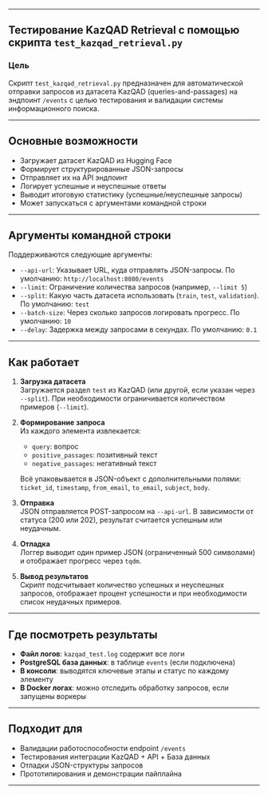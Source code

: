 
---

## Тестирование KazQAD Retrieval с помощью скрипта `test_kazqad_retrieval.py`

### Цель

Скрипт `test_kazqad_retrieval.py` предназначен для автоматической отправки запросов из датасета KazQAD (queries-and-passages) на эндпоинт `/events` с целью тестирования и валидации системы информационного поиска.

---

## Основные возможности

- Загружает датасет KazQAD из Hugging Face
- Формирует структурированные JSON-запросы
- Отправляет их на API эндпоинт
- Логирует успешные и неуспешные ответы
- Выводит итоговую статистику (успешные/неуспешные запросы)
- Может запускаться с аргументами командной строки

---

## Аргументы командной строки

Поддерживаются следующие аргументы:

- `--api-url`: Указывает URL, куда отправлять JSON-запросы. По умолчанию: `http://localhost:8080/events`
- `--limit`: Ограничение количества запросов (например, `--limit 5`)
- `--split`: Какую часть датасета использовать (`train`, `test`, `validation`). По умолчанию: `test`
- `--batch-size`: Через сколько запросов логировать прогресс. По умолчанию: `10`
- `--delay`: Задержка между запросами в секундах. По умолчанию: `0.1`

---

## Как работает

1. **Загрузка датасета**  
   Загружается раздел `test` из KazQAD (или другой, если указан через `--split`). При необходимости ограничивается количеством примеров (`--limit`).

2. **Формирование запроса**  
   Из каждого элемента извлекается:
   - `query`: вопрос
   - `positive_passages`: позитивный текст
   - `negative_passages`: негативный текст

   Всё упаковывается в JSON-объект с дополнительными полями:  
   `ticket_id`, `timestamp`, `from_email`, `to_email`, `subject`, `body`.

3. **Отправка**  
   JSON отправляется POST-запросом на `--api-url`. В зависимости от статуса (200 или 202), результат считается успешным или неудачным.

4. **Отладка**  
   Логгер выводит один пример JSON (ограниченный 500 символами) и отображает прогресс через `tqdm`.

5. **Вывод результатов**  
   Скрипт подсчитывает количество успешных и неуспешных запросов, отображает процент успешности и при необходимости список неудачных примеров.

---

## Где посмотреть результаты

- **Файл логов**: `kazqad_test.log` содержит все логи
- **PostgreSQL база данных**: в таблице `events` (если подключена)
- **В консоли**: выводятся ключевые этапы и статус по каждому элементу
- **В Docker логах**: можно отследить обработку запросов, если запущены воркеры

---

## Подходит для

- Валидации работоспособности endpoint `/events`
- Тестирования интеграции KazQAD + API + База данных
- Отладки JSON-структуры запросов
- Прототипирования и демонстрации пайплайна

---
